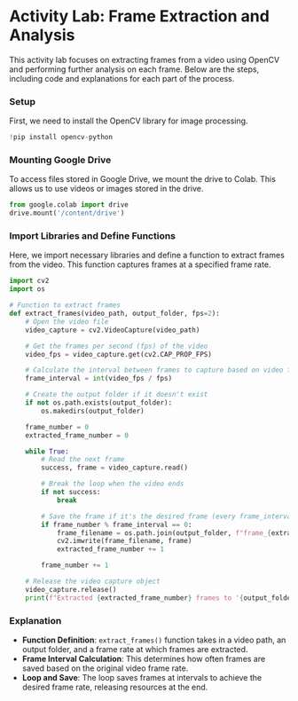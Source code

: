 # Activity Lab: Frame Extraction and Analysis

This activity lab focuses on extracting frames from a video using OpenCV and performing further analysis on each frame. Below are the steps, including code and explanations for each part of the process.

### Setup

First, we need to install the OpenCV library for image processing.

```python
!pip install opencv-python
```

### Mounting Google Drive

To access files stored in Google Drive, we mount the drive to Colab. This allows us to use videos or images stored in the drive.

```python
from google.colab import drive
drive.mount('/content/drive')
```

### Import Libraries and Define Functions

Here, we import necessary libraries and define a function to extract frames from the video. This function captures frames at a specified frame rate.

```python
import cv2
import os

# Function to extract frames
def extract_frames(video_path, output_folder, fps=2):
    # Open the video file
    video_capture = cv2.VideoCapture(video_path)

    # Get the frames per second (fps) of the video
    video_fps = video_capture.get(cv2.CAP_PROP_FPS)

    # Calculate the interval between frames to capture based on video fps and desired fps
    frame_interval = int(video_fps / fps)

    # Create the output folder if it doesn't exist
    if not os.path.exists(output_folder):
        os.makedirs(output_folder)

    frame_number = 0
    extracted_frame_number = 0

    while True:
        # Read the next frame
        success, frame = video_capture.read()

        # Break the loop when the video ends
        if not success:
            break

        # Save the frame if it's the desired frame (every frame_interval)
        if frame_number % frame_interval == 0:
            frame_filename = os.path.join(output_folder, f"frame_{extracted_frame_number}.jpg")
            cv2.imwrite(frame_filename, frame)
            extracted_frame_number += 1

        frame_number += 1

    # Release the video capture object
    video_capture.release()
    print(f"Extracted {extracted_frame_number} frames to '{output_folder}'.")
```

### Explanation

- **Function Definition**: `extract_frames()` function takes in a video path, an output folder, and a frame rate at which frames are extracted.
- **Frame Interval Calculation**: This determines how often frames are saved based on the original video frame rate.
- **Loop and Save**: The loop saves frames at intervals to achieve the desired frame rate, releasing resources at the end.
